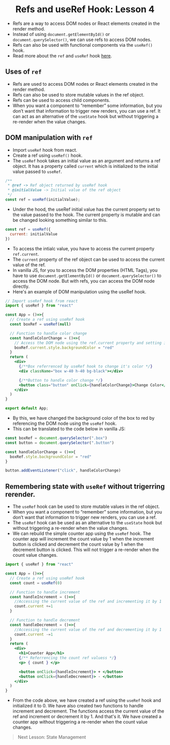 <h1 align="center">Refs and useRef Hook: Lesson 4</h1>

- Refs are a way to access DOM nodes or React elements created in the render method.
- Instead of using `document.getElementById()` or `document.querySelector()`, we can use refs to access DOM nodes.
- Refs can also be used with functional components via the `useRef()` hook.
- Read more about the <code>ref</code> and <code>useRef</code> hook <a href="https://react.dev/learn/referencing-values-with-refs">here</a>.

<h2>Uses of <code>ref</code></h2>

- Refs are used to access DOM nodes or React elements created in the render method.
- Refs can also be used to store mutable values in the ref object.
- Refs can be used to access child components.
- When you want a component to “remember” some information, but you don’t want that information to trigger new renders, you can use a ref. It can act as an alternative of the <code>useState</code> hook but without triggering a re-render when the value changes.

<h2>DOM manipulation with <code>ref</code></h2>

- Import <code>useRef</code> hook from react.
- Create a ref using <code>useRef()</code> hook.
- The <code>useRef</code> hook takes an initial value as an argument and returns a ref object. It has a property called <code>current</code> which is initialized to the initial value passed to <code>useRef</code>.


```jsx
/**
 * @ref -> Ref object returned by useRef hook
 * @initialValue -> Initial value of the ref object
 */
const ref = useRef(initialValue);
```
- Under the hood, the useRef initial value has the current property set to the value passed to the hook. The current property is mutable and can be changed looking something similar to this.
```jsx 
const ref = useRef({
  current: initialValue
})
```
- To access the intialc value, you have to access the current property <code>ref.current</code>.
- The <code>current</code> property of the ref object can be used to access the current value of the ref.
- In vanilla JS, for you to access the DOM properties (HTML Tags), you have to use <code>document.getElementById()</code> or <code>document.querySelector()</code> to access the DOM node. But with refs, you can access the DOM node directly.
- Here's an example of DOM manipulation using the useRef hook.

```jsx
// Import useRef hook from react
import { useRef } from "react"

const App = ()=>{
  // Create a ref using useRef hook
  const boxRef = useRef(null)

  // Function to handle color change
  const handleColorChange = ()=>{
    // Access the DOM node using the ref.current property and setting it's background color to red
    boxRef.current.style.backgroundColor = "red"
  }
  return (
    <div>
      {/**Box referrenced by useRef hook to change it's color */}
      <div className="box w-40 h-40 bg-black"></div>

      {/**Button to handle color change */}       
      <button class="button" onClick={handleColorChange}>Change Color</button>
    </div>
  )
}

export default App;

```
- By this, we have changed the background color of the box to red by referencing the DOM node using the <code>useRef</code> hook.
- This can be translated to the code below in vanilla JS:
```jsx
const boxRef = document.querySelector(".box")
const button = document.querySelector(".button")

const handleColorChange = ()=>{
  boxRef.style.backgroundColor = "red"
}

button.addEventListener("click", handleColorChange)
```

<h2> Remembering state with <code>useRef</code> without trigerring rerender.</h2>

- The <code>useRef</code> hook can be used to store mutable values in the ref object.
- When you want a component to “remember” some information, but you don’t want that information to trigger new renders, you can use a ref.
- The <code>useRef</code> hook can be used as an alternative to the <code>useState</code> hook but without triggering a re-render when the value changes.
- We can rebuild the simple counter app using the <code>useRef</code> hook. The counter app will increment the count value by 1 when the increment button is clicked and decrement the count value by 1 when the decrement button is clicked. This will not trigger a re-render when the count value changes.
  
```jsx
import { useRef } from "react"

const App = ()=>{
  // Create a ref using useRef hook
  const count = useRef(0)

  // Function to handle increment
  const handleIncrement = ()=>{
    //Accessing the current value of the ref and incrementing it by 1
    count.current +=1
  }

  // Function to handle decrement
  const handleDecrement = ()=>{
    //Accessing the current value of the ref and decrementing it by 1
    count.current -=1
  }
  return (
    <div>
      <h1>Counter App</h1>
      {/** Referrencing the count ref valuess */}
      <p> { count } </p>

      <button onClick={handleIncrement}> + </button>
      <button onClick={handleDecrement}> - </button>
    </div>
  )
}
```

- From the code above, we have created a ref using the <code>useRef</code> hook and initialized it to 0. We have also created two functions to handle increment and decrement. The functions access the current value of the ref and increment or decrement it by 1. And that's it. We have created a counter app without triggering a re-render when the count value changes.

> Next Lesson: State Management